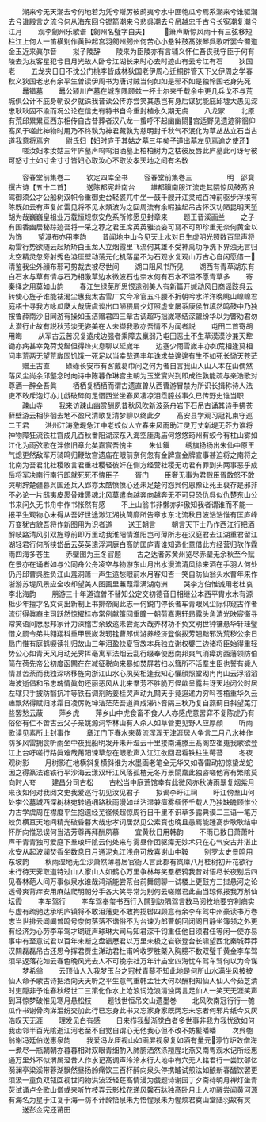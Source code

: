 <!-- { "loadSidebar": true } -->
　　潮来兮无天潮去兮何地若为凭兮斯厉彼鸱夷兮水中匪匏瓜兮焉系潮来兮谁驱潮去兮谁殿言之流兮何从海东回兮镠箭潮来兮悲呉潮去兮吊越忠千古兮长寃潮复潮兮江月
　　观李劒州乐歌谱【劒州名璧字白夫】
　　箫声断惊风雨十有三弦移短柱江上何人一笛横别作黄钟起宫羽劒州劒州何苦心小悬钟鼓髙张琴呉歌听罢今蜀道金玉近来眞尔音
　　拟子陵辞
　　陵来为臣陵亦有言辅义怀仁吾丧我守臣于何有陵去为友客星犯兮日月光故人卧兮江湖长来时心去时迹山有云兮江有石
　　狄国老
　　五龙夹日日不沈公门桃李皆成林狄国老伊周心迁桐辟管天下乂伊周之学春秋义狄国老忠有余平生曽读伊周书为唐讨贼当何如如是邪不如是独怜国老身先死
　　鼂错墓
　　鼂公颍川产墓在城东隅顾兹一抔土尔来千载余中更几兵戈不与荒城俱公计不庇身朝议夕就诛我昔读公传亦尝笑其愚岂有身后谋犹能庇邱墟大愚见深忠耿耿固不渝而况公论在信史有特书自今重封植永久期无虞
　　八龙冢
　　北原有荒邱累累亘西东相传自古昔葬者汉八龙一蛰呼不起幽幽閟宫适野见遗迹徘徊仰髙风于嗟此神物时用乃不终孰为神君藏孰为慈明封千秋气不泯化为草丛丛立石当古道我意将焉穷
　　尉氏妇【妇时庐于其姑之墓三年矣子道出墓左见焉谕之使还】
　　嗟汝妇孝汝姑三年庐墓声呜呜泪洒墓上柏柏树为之枯彼反唇此庐墓此可讶兮彼可怒寸土如寸金寸寸皆妇心取汝心不取汝孝天地之间有名敎


　　容春堂前集巻二
　　钦定四库全书
　　容春堂前集巻三　　　　　明　邵寳　撰古诗【五十二首】
　　送陈都宪赴南台
　　雄都鎭南服江流走其隈惊风鼓髙浪驾御须公才公船树双帜令重御史台轻裘兀中坐一鼓千艘开江灵戒百神前驱步浮埃有陈既如云有声复如雷见将不见水頽波为之回周流有余暇独起吊古怀汉功陋昆明天堑胡为哉巍巍皇祖业万载恒规恢安危系所修愿见封章来
　　题王晋溪画兰
　　之子有国香幽居秘踪迹吾将一采之荐之君王席英英雅淡姿可冩不可即珍重无奈何黄金以为饰
　　望瀑布亦用李韵
　　昔闻地中山今见天上水对日生虚明光照数百里声将助雷行势欲随云起矫矫白玉龙人立烟霞里飞流何其雄不受神禹功净洗下界浊无言归太空精灵忽旁射秀色溢厓壁动荡元化机落星不为石观水复观山万古心自闲愿借一清鉴我尘外顔布邪可剪裁衣被尽世间
　　湖口阻风书所见
　　湖西有青草湖东有白石水与草有情与石乃相激草边水微波石也奈水何有石水不滥不愿青草多
　　寄秦择之用莫如山韵
　　春江生绿芜所思恨逺别美人有新篇开缄动风日商谣跂呉云转使心旌孑谁能袪渴尘惠我太古雪广文今冷官五斗腰不折朝吟水洋洋晩眺山嵲嵲君庭梧十寻我方咏瓜瓞大哉唐虞谈出口陋猥屑夕灯照虚堂屡系康侯节填然鸣鼓中乃独按鲁薛南沙旧同游有操如玉洁赠君四三章古调超巧拙嵗寒结深盟纷华以为瞥劝君勿太潜行止故有説秋芳淡无姿美在人未撷我歌亦吾情不为闻者説
　　屯田二首寄胡用晦
　　从军古云苦况复逺戍边强者乘障去羸弱乃屯田恶土不生草漠漠沙兼天犂锄亦病甚幸免荷戈鋋但得烽火息聊以延嵗年
　　边塞少雨雪嵗丰亦如荒相逢莫相问丰荒两无望荒嵗固饥饿一死足以当幸哉遇丰年诛求益遑遑有生不如死长恸天苍茫
　　赠王古直
　　碌碌长安市有客戴葛巾问之何为者自言我山人山人本在山偶然落风尘尚余邱壑念时向诗中陈暮作琳宫主朝为玉堂賔兴到即成徃孰能疏与亲浩歌对尊酒一醉全吾眞
　　栖栖复栖栖而谓古遗直曽从西曹游冒禁为所识长揖称诗人法吏不敢斥泡灯亦儿戱破碎何足惜西堂坐春风凄凉泪霑臆兹事久已传野史谁当职
　　疎山寺
　　我来访疎山幽赏酬夙昔秋风吹新波系舟岩下石吊古诵其诗手拂苍藓壁游云相徘徊去地不盈尺清歌复清梦聊以终此夕
　　髙安县学观习冠礼柬守巡二王君
　　洪州江涛激堤急江中老蛟似人立春来风雨助江灵万丈新堤无芥力谁将神物障狂流铁柱宫成几百秋番阳湖深东入海空厓禹庙何悠悠筠州有蛟今有柱山雾如江化为雨弦歌在泮修旧章允矣嘉賔吾愧主
　　朱仙鎭
　　绣旗扬扬出朱仙中原王气熄更然敌军万骑鸣归鞭故宫遗庙在眼前奈何忽有金牌宣金牌宣事甚迫将之南将之北南为吾君北社稷敢言君重社稷轻彼奸在侧方经营社稷无功君有罪到头两事恶乎成岳将军决南行南行即就死死不愧臣子
　　胥门
　　臣奢无事为君戮臣胥敢怒不敢哭朝辞楚疆暮呉国还兵入郢亦太酷愤愤心还未足楚何怨呉何恩豫让死王裒存是邪非不必论一片鸱夷皮褁骨难褁魂北风莫遣向越奔向越奔无不可只恐仇呉似仇楚东山公书来问久无书舟中作书怅然有感
　　不上山翁书非懒亦非傲知我者谓谁而不能一报平生观物心未得从吾好世途渺江湖执简靡所告章水东北流秋日波浩浩惟有匡庐峰万变犹古貌吾将作新图用为识者道
　　送王朝言
　　朝言天下士乃作西江行把酒酹岐路清风引双旌尊前即万里动我淮阳情淮阳岂可薄所志在汉庭君去江湖重君留江湖轻君行何所挟岱岳云英英逺浮洞庭白髙防匡庐青谁知造化意借此方经营归欤作霖雨四海多苍生
　　赤壁图为王冬官题
　　古之达者苏黄州览尽赤壁无余秋至今赋在景亦在诵者如与公同舟公舟凌空与物游东山月出水漫流清风徐来酒在手羽人何处仍丹邱曹呉胜负江山羞洞箫一声生逺愁眼前水月客知否一笑自防仙翁头水曹年来作浙游苏堤风景应全收却望美人图画里蒹葭霜满湖南洲
　　哭李方伯惟诚用老杜哀李北海韵
　　朋游三十年道谊曽不替知公定交初德音日相继公本西平胄水木有源柢少年擅才名文词出新制上书排帝阍此志一何鋭门停长者车青眼风尘际仰窥古作者流衍得眞裔主司跃然惊擢桂亦常例献策回重瞳一朝荷嘉惠轩昻露头角清光映宸衞寻常笑语间厯厯邦家计力深稽古余致逺未尝泥大哉养材功不负文明世钟镛悬华轩珪璧借文罽令弟共翱翔科重甲辰嵗发轫铨曹郎优游养经济登俊拔芳翘黜邪洗荒秽公余日扃门惟有庭鹤唳读礼归故山三年泪盈袂夏官故本兵独立谢权嬖三边诸将臣始得重轻势公心如青天风月动光霁挥毫寓军法烟云乱行缀奉使厯南邦爽气消瘴疠西藩领防伯简在荷先帝公初度函闗在在减征税向来暴如焚屏若扫以篲所不活羣生臣也誓有毙人情甚苦荼而我独深哜移旌向浙江山水心夙契相逢我知心懽顔照堂砌冉冉山云浮滔滔海波逝倡和吊忠魂情眞句还丽恶风从北来羣芳不胜脆万怪歘呈露共讶天地闭公时居左辖只手披防翳抗冲等铁石调剂防姜桂哭声动九闗天乎竟迢递力穷呌苍梧重华久云瘗飘然得赋归冰霜日凌厉乾坤浩茫茫吾道眞成滞讣音隔三秋乃复自燕蓟日斜望芜汀些罢愁云蔽
　　萍乡虎
　　萍乡山中虎食畜不食人人亦感虎意罟穽不复陈虎乃有俗俗有仁不啻古云父子亲姚源洞华林山有人杀人如草菅吏见野人应厚顔
　　听雨歌读见素所上封事作
　　章江门下春水来黄流浑浑无津涯居人争言二月八水神作防多风雷拥衾听雨坐中夜我船明发开未开湿云十里接南浦滕王髙阁空崔嵬我歌欲登江上台吁嗟行路眞难哉莆阳谏草忽在眼歌声入江江欲回君看铁柱生莓苔
　　冬夜观树影
　　月树影在地横斜复横斜谁为水墨画老笔全无华又如春雷动初惊蛰龙蛇因之得篆法锥铁行平沙海云漾双玕江风落孤楂元冬万景閟嘉此独咨嗟他宵有繁隂莫向时人夸
　　建昌分司古松
　　古松当中庭荒馆幸有此微风亦秋涛雨翠复烟紫月来夜如何对我阅文史我爱巡行初见汝见君子
　　拟谒李旴江祠
　　旴江傍羣山何处李公墓城西深树林宛转通细路秋雨漫如丝沾湿兼瘴雾缅怀千载人乃独缺瞻顾惟公力古学虞周在襟度平生抱遗经芜径倐超惊周行日千里不识草多露典谟二三语一笔万蛟负横亘天地间精光破昏暮大哉忠孝词居然见公素寳也晩且愚焉能踵髙步耿耿结中怀所向惟恐误何当洁芳尊再拜酬夙慕
　　宜黄秋日用韩韵
　　不雨已数日萧萧叶声干青青独可爱庭下羣琅玕隂云何处来与雾昼作团驱瘴无妙术只在心气安古井湛止水安从起波澜焚香坐数息日月通泥丸江浅舟可放喜谢山中鞍
　　别罗太史景鸣用东坡韵
　　秋雨湿地无尘沙萧然薄暮居官衙人言此郡有岚瘴八月桂树初开花欲行未行待天霁取道特过山人家山人如鹤心万里争林每笑羣栖鸦我昔对语尽长夜别后四见春林葩人间万事似泉水谁哉鸿渐能尝茶台前舞劒聊一试楼上更鼓方三挝悬河之论透骨爽背痒安用麻姑爬明朝分手各大笑寻常为别何云嗟赠君此曲当琼佩报我万斛仙坛霞
　　李车驾行
　　李车驾奉玺书西行入闗到边隅驾言数马阅牧地要穷利病实与虚有疏驰达承明庐镇将不敢沮藩吏不敢拘揽辔四顾意有余李车驾中州豪读书万巻志当世排云阊阖曽鸣号奈何落落不谐俗不为台谏为郎曹朝回闭阁日静坐簿领之外更有经济为心劳李车驾才瑚琏声球琳大司马知君深千钧重任他日须君任等闲一使亦易事中有至意试君以百年未断之盘错厯君以万里未极之岩嵚登台长啸望西北秦城莽莽汉闗磊磊吊古还思今挥君贾生涕动君杜甫吟收罗胜槩入胸臆不数双璧千黄金李车驾须早返落花如云春色晩风光去人不可挽宗社万年计庙堂四海忧车驾车驾何以为今谋
　　梦希翁
　　云顶仙人入我梦玉台之冠杖青藜不知此地是何所山水满坐风披披仙人命予歌古诗把酒向天天听之平生意气重韩孟壮大何以酬相知仙人仙人今茹芝清时吏隠非予谁春秋经世二三策化作水上沧浪词沧浪清浊两言足仙人一笑天无涯笑声到耳惊梦破惟见寒月悬松枝
　　题钱世恒吊文山遗墨巻
　　北风吹南冠行行一匏瓜作书谢骨肉涕泪纷交加此行已忘身此书又忘家身家既两忘未忘者何邪片纸今又灰浩叹天无涯
　　理发见白有感
　　日来栉我髪渐觉白者多世事非我力我忧欲如何我齿邻半百光隂逝江河老至不自觉自谓心无他我心但不改不妨髪皤皤
　　次呉匏翁谢冯廷伯送惠泉韵
　　我爱冯龙厓视山如画屏视泉复如酒有量元渟竹炉效僧海一煮尽一瓶朝朝亦暮暮相对双眼青细酌入肺腑洒然涤羶腥北燕又南粤观水记所经惠通万里外不似渭属泾昔人作水记髙调声泠泠水行大地中有穴无人铭君行一尝饮郤忆漪澜亭梁溪带蓉湖飘然昼扬舲痛饮三百杯醉向泉头停携罏试煎法如酿新春醽饮罢更须汲一童负双瓴回视世间物洪波泛轻莛髙情漫为戯题诗谢园丁夕斋待明月禅灯坐青荧试诵卢仝歌山僧或来听竹枝弄云影松花递风馨石牀独髙卧月上人初醒尝闻黄河源有海名为星于江复于海一防不计龄悟泉未为悟惺泉未为惺烦君奠山堂陆羽故有灵
　　送彭佥宪还莆田
